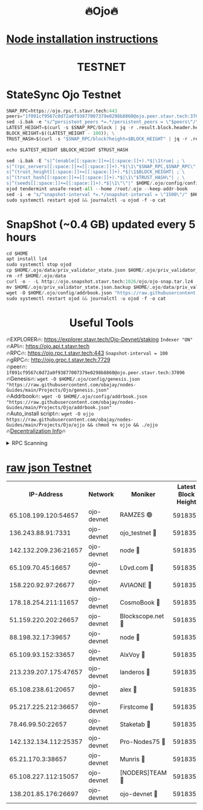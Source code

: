 <h1 align="center"> 🔥Ojo🔥</h1>

[Node installation instructions](https://github.com/obajay/nodes-Guides/tree/main/Projects/Ojo)
=

<h1 align="center"> TESTNET</h1>

# StateSync Ojo Testnet
```python
SNAP_RPC=https://ojo.rpc.t.stavr.tech:443
peers="1f091cf9567c0d72a0f93877007379e0298b8860@ojo.peer.stavr.tech:37096"
sed -i.bak -e "s/^persistent_peers *=.*/persistent_peers = \"$peers\"/" $HOME/.ojo/config/config.toml
LATEST_HEIGHT=$(curl -s $SNAP_RPC/block | jq -r .result.block.header.height); \
BLOCK_HEIGHT=$((LATEST_HEIGHT - 100)); \
TRUST_HASH=$(curl -s "$SNAP_RPC/block?height=$BLOCK_HEIGHT" | jq -r .result.block_id.hash)

echo $LATEST_HEIGHT $BLOCK_HEIGHT $TRUST_HASH

sed -i.bak -E "s|^(enable[[:space:]]+=[[:space:]]+).*$|\1true| ; \
s|^(rpc_servers[[:space:]]+=[[:space:]]+).*$|\1\"$SNAP_RPC,$SNAP_RPC\"| ; \
s|^(trust_height[[:space:]]+=[[:space:]]+).*$|\1$BLOCK_HEIGHT| ; \
s|^(trust_hash[[:space:]]+=[[:space:]]+).*$|\1\"$TRUST_HASH\"| ; \
s|^(seeds[[:space:]]+=[[:space:]]+).*$|\1\"\"|" $HOME/.ojo/config/config.toml
ojod tendermint unsafe-reset-all --home /root/.ojo --keep-addr-book
sed -i -e "s/^snapshot-interval *=.*/snapshot-interval = \"1500\"/" $HOME/.ojo/config/app.toml
sudo systemctl restart ojod && journalctl -u ojod -f -o cat
```
# SnapShot (~0.4 GB) updated every 5 hours
```python
cd $HOME
apt install lz4
sudo systemctl stop ojod
cp $HOME/.ojo/data/priv_validator_state.json $HOME/.ojo/priv_validator_state.json.backup
rm -rf $HOME/.ojo/data
curl -o - -L http://ojo.snapshot.stavr.tech:1026/ojo/ojo-snap.tar.lz4 | lz4 -c -d - | tar -x -C $HOME/.ojo --strip-components 2
mv $HOME/.ojo/priv_validator_state.json.backup $HOME/.ojo/data/priv_validator_state.json
wget -O $HOME/.ojo/config/addrbook.json "https://raw.githubusercontent.com/obajay/nodes-Guides/main/Projects/Ojo/addrbook.json"
sudo systemctl restart ojod && journalctl -u ojod -f -o cat
```
 <h1 align="center"> Useful Tools</h1>

🔥EXPLORER🔥:        https://explorer.stavr.tech/Ojo-Devnet/staking        `Indexer "ON"` \
🔥API🔥:                     https://ojo.api.t.stavr.tech \
🔥RPC🔥:                    https://ojo.rpc.t.stavr.tech:443              `Snapshot-interval = 100` \
🔥gRPC🔥:                  http://ojo.grpc.t.stavr.tech:7729 \
🔥peer🔥:                   `1f091cf9567c0d72a0f93877007379e0298b8860@ojo.peer.stavr.tech:37096` \
🔥Genesis🔥:    ```wget -O $HOME/.ojo/config/genesis.json "https://raw.githubusercontent.com/obajay/nodes-Guides/main/Projects/Ojo/genesis.json"``` \
🔥Addrbook🔥:    ```wget -O $HOME/.ojo/config/addrbook.json "https://raw.githubusercontent.com/obajay/nodes-Guides/main/Projects/Ojo/addrbook.json"``` \
🔥Auto_install script🔥: ```wget -O ojjo https://raw.githubusercontent.com/obajay/nodes-Guides/main/Projects/Ojo/ojjo && chmod +x ojjo && ./ojjo``` \
🔥[Decentralization Info](https://github.com/obajay/StateSync-snapshots/tree/main/Projects/Ojo/Decentralization)🔥



<details>
<summary>RPC Scanning</summary>

<h2 align="center"> We scan nodes in real time every 4 hours. And we provide the final result of RPC endpoints.
We cannot influence the operation of these nodes in any way. </h2>


```python
If Voting Power is higher than 0 --> then the Node is a validator of the network and may be subject to attack and be a potential threat to the chain.
```
```python
We marked such validators with a red symbol
```

</details>

[raw json Testnet](https://rpc-check.ojot.stavr.tech/ojot/rpc-ojot-result.json)
=


<table><tr><th>IP-Address</th><th>Network</th><th>Moniker</th><th>Latest Block Height</th><th>Earliest Block Height</th><th>Catching Up</th><th>Tx Index</th><th>Voting Power</th><th>Scan Time</th></tr><tr><td>65.108.199.120:54657</td><td>ojo-devnet</td><td>RAMZES 🟢</td><td>5918350</td><td>306156</td><td>False</td><td>on</td><td>0</td><td>2024-03-17T04:24:20.283254850UTC</td></tr><tr><td>136.243.88.91:7331</td><td>ojo-devnet</td><td>ojo_testnet 🔴</td><td>5918352</td><td>308845</td><td>False</td><td>on</td><td>1000</td><td>2024-03-17T04:24:27.754097579UTC</td></tr><tr><td>142.132.209.236:21657</td><td>ojo-devnet</td><td>node 🔴</td><td>5918354</td><td>350001</td><td>False</td><td>on</td><td>1999</td><td>2024-03-17T04:24:39.028158702UTC</td></tr><tr><td>65.109.70.45:16657</td><td>ojo-devnet</td><td>L0vd.com 🔴</td><td>5918355</td><td>695918</td><td>False</td><td>off</td><td>998</td><td>2024-03-17T04:24:46.466453059UTC</td></tr><tr><td>158.220.92.97:26677</td><td>ojo-devnet</td><td>AVIAONE 🔴</td><td>5918353</td><td>2754001</td><td>False</td><td>on</td><td>19926</td><td>2024-03-17T04:24:36.273591886UTC</td></tr><tr><td>178.18.254.211:11657</td><td>ojo-devnet</td><td>CosmoBook 🔴</td><td>5918354</td><td>4392001</td><td>False</td><td>off</td><td>1047</td><td>2024-03-17T04:24:41.336346747UTC</td></tr><tr><td>51.159.220.202:26657</td><td>ojo-devnet</td><td>Blockscope.net 🔴</td><td>5918350</td><td>4425001</td><td>False</td><td>on</td><td>2111</td><td>2024-03-17T04:24:19.636938487UTC</td></tr><tr><td>88.198.32.17:39657</td><td>ojo-devnet</td><td>node 🔴</td><td>5918354</td><td>4710001</td><td>False</td><td>on</td><td>107789</td><td>2024-03-17T04:24:41.535332761UTC</td></tr><tr><td>65.109.93.152:33657</td><td>ojo-devnet</td><td>AlxVoy 🔴</td><td>5918354</td><td>4943001</td><td>False</td><td>on</td><td>6350855</td><td>2024-03-17T04:24:38.815964928UTC</td></tr><tr><td>213.239.207.175:47657</td><td>ojo-devnet</td><td>landeros 🔴</td><td>5918353</td><td>4967924</td><td>False</td><td>off</td><td>11083</td><td>2024-03-17T04:24:36.476455078UTC</td></tr><tr><td>65.108.238.61:20657</td><td>ojo-devnet</td><td>alex 🔴</td><td>5918350</td><td>5131001</td><td>False</td><td>on</td><td>11359</td><td>2024-03-17T04:24:19.935083555UTC</td></tr><tr><td>95.217.225.212:36657</td><td>ojo-devnet</td><td>Firstcome 🔴</td><td>5918351</td><td>5251946</td><td>False</td><td>on</td><td>13566</td><td>2024-03-17T04:24:25.509997751UTC</td></tr><tr><td>78.46.99.50:22657</td><td>ojo-devnet</td><td>Staketab 🔴</td><td>5918355</td><td>5668501</td><td>False</td><td>on</td><td>1276</td><td>2024-03-17T04:24:46.667140327UTC</td></tr><tr><td>142.132.134.112:25357</td><td>ojo-devnet</td><td>Pro-Nodes75 🔴</td><td>5918351</td><td>5818351</td><td>False</td><td>on</td><td>24651</td><td>2024-03-17T04:24:22.863730755UTC</td></tr><tr><td>65.21.170.3:38657</td><td>ojo-devnet</td><td>Munris 🔴</td><td>5918351</td><td>5818351</td><td>False</td><td>off</td><td>20123</td><td>2024-03-17T04:24:25.193752368UTC</td></tr><tr><td>65.108.227.112:15057</td><td>ojo-devnet</td><td>[NODERS]TEAM 🔴</td><td>5918355</td><td>5818355</td><td>False</td><td>off</td><td>9999</td><td>2024-03-17T04:24:45.908979500UTC</td></tr><tr><td>138.201.85.176:26697</td><td>ojo-devnet</td><td>ojo-devnet 🔴</td><td>5918355</td><td>5818355</td><td>False</td><td>on</td><td>1000024000</td><td>2024-03-17T04:24:46.166380102UTC</td></tr></table>
